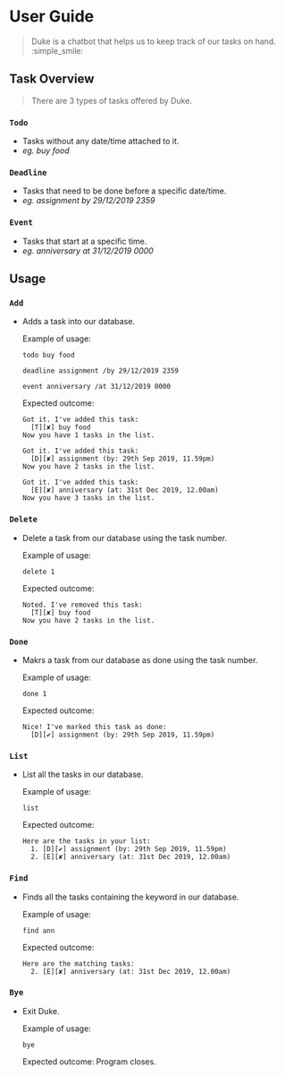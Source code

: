 # User Guide
> Duke is a chatbot that helps us to keep track of our tasks on hand. :simple_smile:

## Task Overview 
> There are 3 types of tasks offered by Duke.
### `Todo`  
* Tasks without any date/time attached to it.
* _eg. buy food_
### `Deadline`  
* Tasks that need to be done before a specific date/time.
* _eg. assignment by 29/12/2019 2359_
### `Event`  
* Tasks that start at a specific time.
* _eg. anniversary at 31/12/2019 0000_

## Usage

### `Add` 
* Adds a task into our database. 

    Example of usage: 

    `todo buy food`
    
    `deadline assignment /by 29/12/2019 2359`
    
    `event anniversary /at 31/12/2019 0000`

    Expected outcome:
    ```
    Got it. I've added this task:
      [T][✘] buy food
    Now you have 1 tasks in the list.
    ```
    ```
    Got it. I've added this task:
      [D][✘] assignment (by: 29th Sep 2019, 11.59pm) 
    Now you have 2 tasks in the list.
    ```
    ```
    Got it. I've added this task:
      [E][✘] anniversary (at: 31st Dec 2019, 12.00am)
    Now you have 3 tasks in the list.
    ```
  
### `Delete` 
* Delete a task from our database using the task number. 

  Example of usage: 

  `delete 1`

  Expected outcome:
  ```
  Noted. I've removed this task:
    [T][✘] buy food
  Now you have 2 tasks in the list.
  ```

### `Done` 
* Makrs a task from our database as done using the task number. 

  Example of usage: 

  `done 1`

  Expected outcome:
  ```
  Nice! I've marked this task as done:
    [D][✔] assignment (by: 29th Sep 2019, 11.59pm) 
  ```

### `List` 
* List all the tasks in our database. 

  Example of usage: 

  `list`

  Expected outcome:
  ```
  Here are the tasks in your list:
    1. [D][✔] assignment (by: 29th Sep 2019, 11.59pm) 
    2. [E][✘] anniversary (at: 31st Dec 2019, 12.00am)
  ```
  
### `Find` 
* Finds all the tasks containing the keyword in our database. 

  Example of usage: 

  `find ann`

  Expected outcome:
  ```
  Here are the matching tasks:
    2. [E][✘] anniversary (at: 31st Dec 2019, 12.00am)
  ```

### `Bye` 
* Exit Duke. 

  Example of usage: 

  `bye`

  Expected outcome: Program closes.

  
